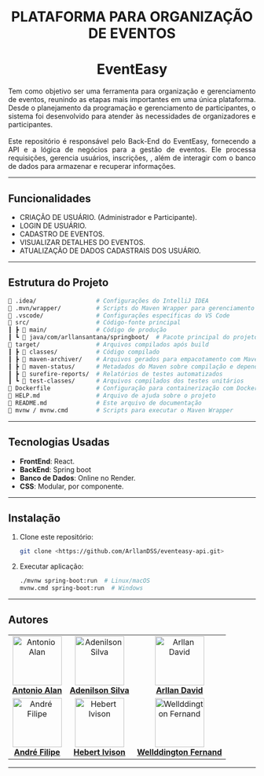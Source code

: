 <div align="center">

# **PLATAFORMA PARA ORGANIZAÇÃO DE EVENTOS** 
# EventEasy


</div>

<p align="justify">
Tem como objetivo ser uma ferramenta para organização e gerenciamento de eventos, reunindo as etapas mais importantes em uma única plataforma. Desde o planejamento da programação e gerenciamento de participantes, o sistema foi desenvolvido para atender às necessidades de organizadores e participantes.
    <br><br>
Este repositório é responsável pelo Back-End do EventEasy, fornecendo a API e a lógica de negócios para a gestão de eventos. Ele processa requisições, gerencia usuários, inscrições, , além de interagir com o banco de dados para armazenar e recuperar informações.
</p>

<hr/>

## **Funcionalidades**

- CRIAÇÃO DE USUÁRIO. (Administrador e Participante).
- LOGIN DE USUÁRIO.
- CADASTRO DE EVENTOS.
- VISUALIZAR DETALHES DO EVENTOS.
- ATUALIZAÇÃO DE DADOS CADASTRAIS DOS USUÁRIO.

<hr/>

## **Estrutura do Projeto**

```bash
📂 .idea/                 # Configurações do IntelliJ IDEA  
📂 .mvn/wrapper/          # Scripts do Maven Wrapper para gerenciamento de dependências  
📂 .vscode/               # Configurações específicas do VS Code  
📂 src/                   # Código-fonte principal  
┃ ┣ 📂 main/              # Código de produção  
┃ ┗ 📂 java/com/arllansantana/springboot/  # Pacote principal do projeto  
📂 target/                # Arquivos compilados após build  
┃ ┣ 📂 classes/           # Código compilado  
┃ ┣ 📂 maven-archiver/    # Arquivos gerados para empacotamento com Maven  
┃ ┣ 📂 maven-status/      # Metadados do Maven sobre compilação e dependências  
┃ ┣ 📂 surefire-reports/  # Relatórios de testes automatizados  
┃ ┗ 📂 test-classes/      # Arquivos compilados dos testes unitários  
📜 Dockerfile             # Configuração para containerização com Docker  
📜 HELP.md                # Arquivo de ajuda sobre o projeto  
📜 README.md              # Este arquivo de documentação  
📜 mvnw / mvnw.cmd        # Scripts para executar o Maven Wrapper  
```
<hr/>

## **Tecnologias Usadas** 
- **FrontEnd**: React.
- **BackEnd**: Spring boot
- **Banco de Dados**: Online no Render.
- **CSS**: Modular, por componente.

<hr/>

## **Instalação**

<p align="justify">

1. Clone este repositório:
    ```bash
    git clone <https://github.com/ArllanDSS/eventeasy-api.git>

    ```

2. Executar aplicação:
    ```bash
    ./mvnw spring-boot:run  # Linux/macOS
    mvnw.cmd spring-boot:run  # Windows

    ```
</p>
<hr/>

## Autores

<table align="center">
  <tr>
    <td align="center">
      <a href="https://github.com/farias-alan" target="_blank">
        <img src="https://avatars.githubusercontent.com/u/131487024?v=4" alt="Antonio Alan" width="100"><br>
        <strong>Antonio Alan</strong>
      </a>
    </td>
    <td align="center">
      <a href="https://github.com/Adenilson666" target="_blank">
        <img src="https://avatars.githubusercontent.com/u/113057115?v=4" alt="Adenilson Silva" width="100"><br>
        <strong>Adenilson Silva</strong>
      </a>
    </td>
    <td align="center">
      <a href="https://github.com/arllandavid" target="_blank">
        <img src="https://avatars.githubusercontent.com/u/15571755?v=4" alt="Arllan David" width="100"><br>
        <strong>Arllan David</strong>
      </a>
    </td>
  </tr>
  <tr>
    <td align="center">
      <a href="https://github.com/Andrefgr24" target="_blank">
        <img src="https://avatars.githubusercontent.com/u/116861543?v=4" alt="André Filipe" width="100"><br>
        <strong>André Filipe</strong>
      </a>
    </td>
    <td align="center">
      <a href="https://github.com/account" target="_blank">
        <img src="https://avatars.githubusercontent.com/u/119441082?v=4" alt="Hebert Ivison" width="100"><br>
        <strong>Hebert Ivison</strong>
      </a>
    </td>
    <td align="center">
      <a href="https://github.com/wellddingtonguedes" target="_blank">
        <img src="https://avatars.githubusercontent.com/u/148160705?v=4" alt="Wellddington Fernand" width="100"><br>
        <strong>Wellddington Fernand</strong>
      </a>
    </td>
  </tr>
</table>
<hr/>
